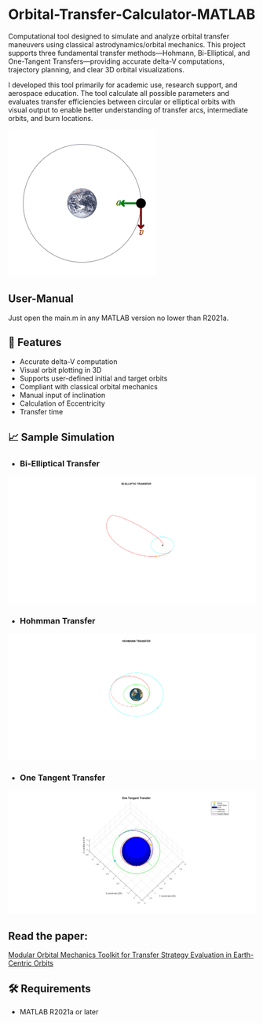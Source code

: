 # Orbital-Transfer-Calculator-MATLAB
Computational tool designed to simulate and analyze orbital transfer maneuvers using classical astrodynamics/orbital mechanics. This project supports three fundamental transfer methods—Hohmann, Bi-Elliptical, and One-Tangent Transfers—providing accurate delta-V computations, trajectory planning, and clear 3D orbital visualizations.

I developed this tool primarily for academic use, research support, and aerospace education. The tool calculate all possible parameters and evaluates transfer efficiencies between circular or elliptical orbits with visual output to enable better understanding of transfer arcs, intermediate orbits, and burn locations.

![Orbital Mechanics](figures/Orbital_motion.gif)

## User-Manual
Just open the main.m in any MATLAB version no lower than R2021a.

## 🚀 Features
- Accurate delta-V computation
- Visual orbit plotting in 3D
- Supports user-defined initial and target orbits
- Compliant with classical orbital mechanics
- Manual input of inclination
- Calculation of Eccentricity
- Transfer time

## 📈 Sample Simulation
- ### Bi-Elliptical Transfer
![Bi-Elliptical Transfer Plot](figures/bielliptic.png)

- ### Hohmman Transfer
![Hohmman Transfer Plot](figures/hohmanntransfer.png)

- ### One Tangent Transfer
![One Tangent Transfer Plot](figures/onetangent.jpg)

## Read the paper:
[Modular Orbital Mechanics Toolkit for Transfer Strategy Evaluation in Earth-Centric Orbits](https://www.researchgate.net/publication/392228466_Modular_Orbital_Mechanics_Toolkit_for_Transfer_Strategy_Evaluation_in_Earth-Centric_Orbits_1st_Edition)

## 🛠 Requirements
- MATLAB R2021a or later
